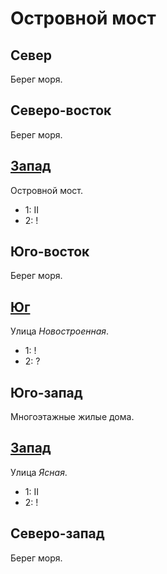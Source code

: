 # Островной мост

## Север

Берег моря.

## Северо-восток

Берег моря.

## [Запад](./580150.md)

Островной мост.

* 1:    II
* 2:    !

## Юго-восток

Берег моря.

## [Юг](./550160.md)

Улица *Новостроенная*.

* 1:    !
* 2:    ?

## Юго-запад

Многоэтажные жилые дома.

## [Запад](./530150.md)

Улица *Ясная*.

* 1:    II
* 2:    !

## Северо-запад

Берег моря.
